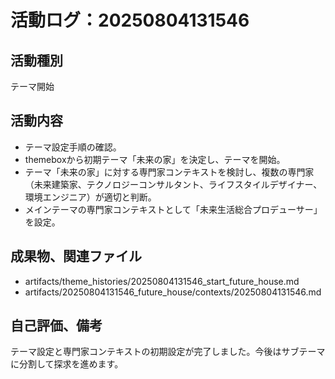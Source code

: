 # 活動ログ：20250804131546

## 活動種別
テーマ開始

## 活動内容
- テーマ設定手順の確認。
- themeboxから初期テーマ「未来の家」を決定し、テーマを開始。
- テーマ「未来の家」に対する専門家コンテキストを検討し、複数の専門家（未来建築家、テクノロジーコンサルタント、ライフスタイルデザイナー、環境エンジニア）が適切と判断。
- メインテーマの専門家コンテキストとして「未来生活総合プロデューサー」を設定。

## 成果物、関連ファイル
- artifacts/theme_histories/20250804131546_start_future_house.md
- artifacts/20250804131546_future_house/contexts/20250804131546.md

## 自己評価、備考
テーマ設定と専門家コンテキストの初期設定が完了しました。今後はサブテーマに分割して探求を進めます。
